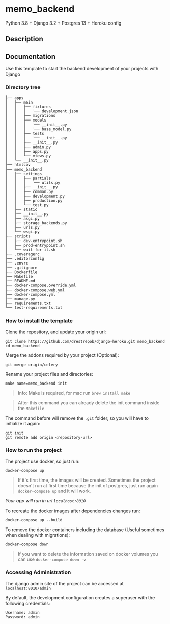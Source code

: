 # memo_backend

Python 3.8 + Django 3.2 + Postgres 13 + Heroku config

## Description

## Documentation

Use this template to start the backend development of your projects with Django

### Directory tree

```
├── apps
│   ├── main
│   │   ├── fixtures
│   │   │   └── development.json
│   │   ├── migrations
│   │   ├── models
│   │   │   └── __init__.py
│   │   │   └── base_model.py
│   │   ├── tests
│   │   │   └── __init__.py
│   │   ├── __init__.py
│   │   ├── admin.py
│   │   ├── apps.py
│   │   └── views.py
│   └── __init__.py
├── htmlcov
├── memo_backend
│   ├── settings
│   │   ├── partials
│   │   │   └── utils.py
│   │   ├── __init__.py
│   │   ├── common.py
│   │   ├── development.py
│   │   ├── production.py
│   │   └── test.py
│   ├── static
│   ├── __init__.py
│   ├── asgi.py
│   ├── storage_backends.py
│   ├── urls.py
│   └── wsgi.py
├── scripts
│   ├── dev-entrypoint.sh
│   ├── prod-entrypoint.sh
│   └── wait-for-it.sh
├── .coveragerc
├── .editorconfig
├── .envrc
├── .gitignore
├── Dockerfile
├── Makefile
├── README.md
├── docker-compose.override.yml
├── docker-compose.web.yml
├── docker-compose.yml
├── manage.py
├── requirements.txt
└── test-requirements.txt
```

### How to install the template ###

Clone the repository, and update your origin url: 
```
git clone https://github.com/drestrepob/django-heroku.git memo_backend
cd memo_backend
```

Merge the addons required by your project (Optional):
```
git merge origin/celery
```

Rename your project files and directories:
```
make name=memo_backend init
```
> Info: Make is required, for mac run `brew install make`

> After this command you can already delete the init command inside the `Makefile` 

The command before will remove the `.git` folder, so you will have to initialize it again:
```
git init
git remote add origin <repository-url>
```

### How to run the project ###

The project use docker, so just run:

```
docker-compose up
```

> If it's first time, the images will be created. Sometimes the project doesn't run at first time 
> because the init of postgres, just run again `docker-compose up` and it will work.

*Your app will run in url `localhost:8010`*

To recreate the docker images after dependencies changes run:

```
docker-compose up --build
```

To remove the docker containers including the database (Useful sometimes when dealing with migrations):

```
docker-compose down
```

> If you want to delete the information saved on docker volumes you can use `docker-compose down -v`

### Accessing Administration

The django admin site of the project can be accessed at `localhost:8010/admin`

By default, the development configuration creates a superuser with the following credentials:

```
Username: admin
Password: admin
```

